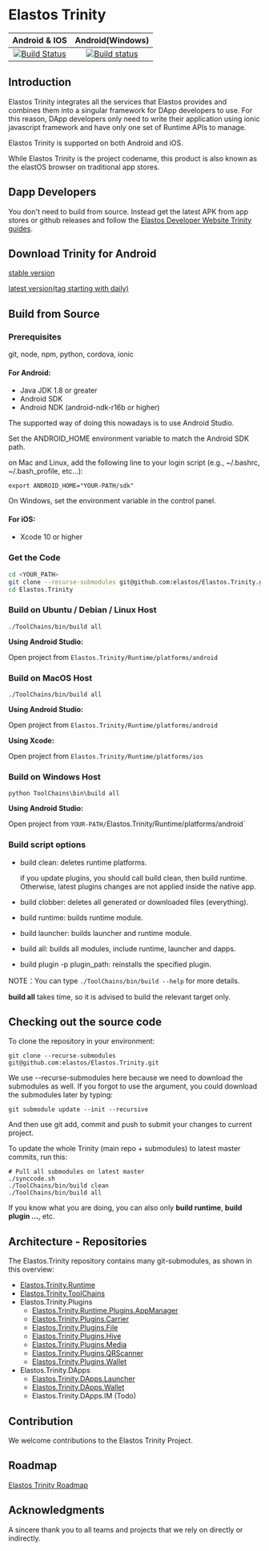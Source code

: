 # Elastos Trinity

|Android & IOS|Android(Windows)|
|:-:|:-:|
|[![Build Status](https://travis-ci.com/elastos/Elastos.Trinity.svg)](https://travis-ci.com/elastos/Elastos.Trinity)|[![Build status](https://ci.appveyor.com/api/projects/status/hjyv761on883jors?svg=true)](https://ci.appveyor.com/project/Elastos/elastos-trinity)|

## Introduction

Elastos Trinity integrates all the services that Elastos provides and combines them into a singular framework for DApp developers to use. For this reason, DApp developers only need to write their application using ionic javascript framework and have only one set of Runtime APIs to manage.

Elastos Trinity is supported on both Android and iOS.

While Elastos Trinity is the project codename, this product is also known as the elastOS browser on traditional app stores.

## Dapp Developers

You don't need to build from source. Instead get the latest APK from app stores or github releases and follow the [Elastos Developer Website Trinity guides](https://developer.elastos.org/elastos_trinity/).

## Download Trinity for Android
[stable version](https://github.com/elastos/Elastos.Trinity/releases/latest)

[latest version(tag starting with daily)](https://github.com/elastos/Elastos.Trinity/releases)


## Build from Source

### Prerequisites

git, node, npm, python, cordova, ionic

#### For Android:
- Java JDK 1.8 or greater
- Android SDK
- Android NDK (android-ndk-r16b or higher)

 The supported way of doing this nowadays is to use Android Studio.

 Set the ANDROID_HOME environment variable to match the Android SDK path.

 on Mac and Linux, add the following line to your login script (e.g., ~/.bashrc, ~/.bash_profile, etc...):

 ```
 export ANDROID_HOME="YOUR-PATH/sdk"
 ```

 On Windows, set the environment variable in the control panel.

#### For iOS:
- Xcode 10 or higher

### Get the Code

```sh
cd <YOUR_PATH>
git clone --recurse-submodules git@github.com:elastos/Elastos.Trinity.git
cd Elastos.Trinity
```

### Build on Ubuntu / Debian / Linux Host

```shell
./ToolChains/bin/build all
```

**Using Android Studio:**

Open project from `Elastos.Trinity/Runtime/platforms/android`


### Build on MacOS Host

```shell
./ToolChains/bin/build all
```

**Using Android Studio:**

Open project from `Elastos.Trinity/Runtime/platforms/android`

**Using Xcode:**

Open project from `Elastos.Trinity/Runtime/platforms/ios`


### Build on Windows Host

```shell
python ToolChains\bin\build all
```

**Using Android Studio:**

Open project from `YOUR-PATH/`Elastos.Trinity/Runtime/platforms/android`

### Build script options

- build clean: deletes runtime platforms.

    if you update plugins, you should call build clean, then build runtime. Otherwise, latest plugins changes are not applied inside the native app.

- build clobber: deletes all generated or downloaded files (everything).

- build runtime: builds runtime module.
- build launcher: builds launcher and runtime module.
- build all: builds all modules, include runtime, launcher and dapps.

- build plugin -p plugin_path: reinstalls the specified plugin.

NOTE：You can type `./ToolChains/bin/build --help` for more details.

**build all** takes time, so it is advised to build the relevant target only.


## Checking out the source code

To clone the repository in your environment:

```shell
git clone --recurse-submodules git@github.com:elastos/Elastos.Trinity.git
```

We use --recurse-submodules here because we need to download the submodules as well. If you forgot to use the argument, you could download the submodules later by typing:

```shell
git submodule update --init --recursive
```

And then use git add, commit and push to submit your changes to current project.

To update the whole Trinity (main repo + submodules) to latest master commits, run this:

```shell
# Pull all submodules on latest master
./synccode.sh
./ToolChains/bin/build clean
./ToolChains/bin/build all
```

If you know what you are doing, you can also only **build runtime**, **build plugin ...**, etc.

## Architecture - Repositories

The Elastos.Trinity repository contains many git-submodules, as shown in this overview:

* [Elastos.Trinity.Runtime](https://github.com/elastos/Elastos.Trinity.Runtime)
* [Elastos.Trinity.ToolChains](https://github.com/elastos/Elastos.Trinity.ToolChains)
* Elastos.Trinity.Plugins
  * [Elastos.Trinity.Runtime.Plugins.AppManager](https://github.com/elastos/Elastos.Trinity.Runtime.Plugins.AppManager)
  * [Elastos.Trinity.Plugins.Carrier](https://github.com/elastos/Elastos.Trinity.Plugins.Carrier)
  * [Elastos.Trinity.Plugins.File](https://github.com/elastos/Elastos.Trinity.Plugins.File)
  * [Elastos.Trinity.Plugins.Hive](https://github.com/elastos/Elastos.Trinity.Plugins.Hive)
  * [Elastos.Trinity.Plugins.Media](https://github.com/elastos/Elastos.Trinity.Plugins.Media)
  * [Elastos.Trinity.Plugins.QRScanner](https://github.com/elastos/Elastos.Trinity.Plugins.QRScanner)
  * [Elastos.Trinity.Plugins.Wallet](https://github.com/elastos/Elastos.Trinity.Plugins.Wallet)
* Elastos.Trinity.DApps
  * [Elastos.Trinity.DApps.Launcher](https://github.com/elastos/Elastos.Trinity.DApps.Launcher)
  * [Elastos.Trinity.DApps.Wallet](https://github.com/elastos/Elastos.Trinity.DApps.Wallet)
  * Elastos.Trinity.DApps.IM (Todo)


## Contribution

We welcome contributions to the Elastos Trinity Project.

## Roadmap

[Elastos Trinity Roadmap](ROADMAP.md)

## Acknowledgments

A sincere thank you to all teams and projects that we rely on directly or indirectly.
